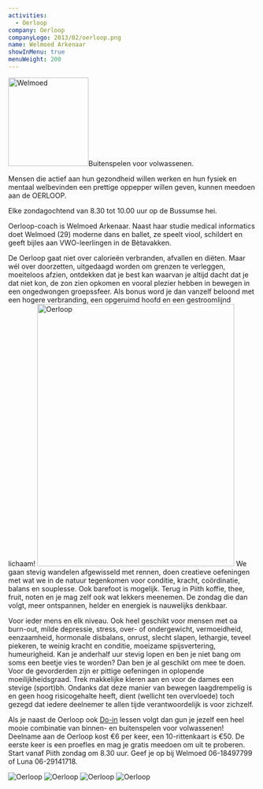 ```yaml
---
activities:
  - Oerloop
company: Oerloop
companyLogo: 2013/02/oerloop.png
name: Welmoed Arkenaar
showInMenu: true
menuWeight: 200
---
```


<img class="alignright size-medium wp-image-875" src="https://res.cloudinary.com/piith/image/upload/2014/12/welmoed.jpg" alt="Welmoed" width="163" height="180">Buitenspelen voor volwassenen.

Mensen die actief aan hun gezondheid willen werken en hun fysiek en mentaal welbevinden een prettige oppepper willen geven, kunnen meedoen aan de OERLOOP.

Elke zondagochtend van 8.30 tot 10.00 uur op de Bussumse hei.

Oerloop-coach is Welmoed Arkenaar. Naast haar studie medical informatics doet Welmoed (29) moderne dans en ballet, ze speelt viool, schildert en geeft bijles aan VWO-leerlingen in de Bètavakken.

De Oerloop gaat niet over calorieën verbranden, afvallen en diëten. Maar wél over doorzetten, uitgedaagd worden om grenzen te verleggen, moeiteloos afzien, ontdekken dat je best kan waarvan je altijd dacht dat je dat niet kon, de zon zien opkomen en vooral plezier hebben in bewegen in een ongedwongen groepssfeer. Als bonus word je dan vanzelf beloond met een hogere verbranding, een opgeruimd hoofd en een gestroomlijnd lichaam! <img class="alignleft wp-image-1163" src="https://res.cloudinary.com/piith/image/upload/2014/01/DSCF1173-e1442774214557.jpg" alt="Oerloop" width="400" height="533"> We gaan stevig wandelen afgewisseld met rennen, doen creatieve oefeningen met wat we in de natuur tegenkomen voor conditie, kracht, coördinatie, balans en souplesse. Ook barefoot is mogelijk. Terug in Piith koffie, thee, fruit, noten en je mag zelf ook wat lekkers meenemen. De zondag die dan volgt, meer ontspannen, helder en energiek is nauwelijks denkbaar.

Voor ieder mens en elk niveau. Ook heel geschikt voor mensen met oa burn-out, milde depressie, stress, over- of ondergewicht, vermoeidheid, eenzaamheid, hormonale disbalans, onrust, slecht slapen, lethargie, teveel piekeren, te weinig kracht en conditie, moeizame spijsvertering, humeurigheid. Kan je anderhalf uur stevig lopen en ben je niet bang om soms een beetje vies te worden? Dan ben je al geschikt om mee te doen. Voor de gevorderden zijn er pittige oefeningen in oplopende moeilijkheidsgraad. Trek makkelijke kleren aan en voor de dames een stevige (sport)bh. Ondanks dat deze manier van bewegen laagdrempelig is en geen hoog risicogehalte heeft, dient (wellicht ten overvloede) toch gezegd dat iedere deelnemer te allen tijde verantwoordelijk is voor zichzelf.

Als je naast de Oerloop ook [Do-in](http://piith.nl/wie-doet-wat/luna-westerik/#do-in) lessen volgt dan gun je jezelf een heel mooie combinatie van binnen- en buitenspelen voor volwassenen! Deelname aan de Oerloop kost €6 per keer, een 10-rittenkaart is €50\. De eerste keer is een proefles en mag je gratis meedoen om uit te proberen. Start vanaf Piith zondag om 8.30 uur. Geef je op bij Welmoed 06-18497799 of Luna 06-29141718.

![Oerloop](https://res.cloudinary.com/piith/image/upload/2014/01/DSCF1222-e1442774194672.jpg#dimensions=large-portrait&align=center) ![Oerloop](https://res.cloudinary.com/piith/image/upload/2014/01/DSCF1019.jpg#dimensions=large-landscape&align=center) ![Oerloop](https://res.cloudinary.com/piith/image/upload/2014/01/DSCF1127.jpg#dimensions=large-landscape&align=center) ![Oerloop](https://res.cloudinary.com/piith/image/upload/2014/01/DSCF1090.jpg#dimensions=large-landscape&align=center)
